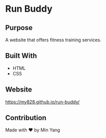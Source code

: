 # Run Buddy

## Purpose
A website that offers fitness training services.

## Built With
* HTML
* CSS

## Website
https://my828.github.io/run-buddy/

## Contribution
Made with ❤️ by Min Yang